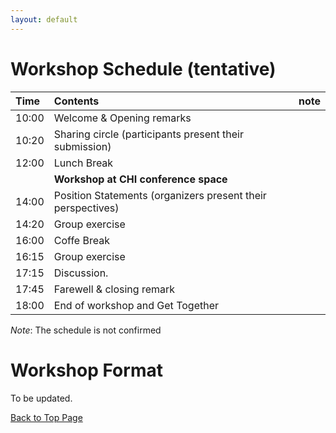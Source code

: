 ```yaml
---
layout: default
---
```



# Workshop Schedule (tentative)

| Time | Contents                                                     | note           |
|:-----|:-------------------------------------------------------------|:---------------|
| 10:00| Welcome & Opening remarks                                    |                |
| 10:20| Sharing circle (participants present their submission)       |                |
| 12:00| Lunch Break                                                  |                |
|      | **Workshop at CHI conference space**                         |                |
| 14:00| Position Statements (organizers present their perspectives)  |                |
| 14:20| Group exercise                                               |                |
| 16:00| Coffe Break                                                  |                |
| 16:15| Group exercise                                               |                |
| 17:15| Discussion.                                                  |                |
| 17:45| Farewell & closing remark                                    |                |
| 18:00| End of workshop and Get Together                             |                |

_Note_: The schedule is not confirmed

# Workshop Format

To be updated.


<a href = "./" class="btn-to-top">Back to Top Page</a>